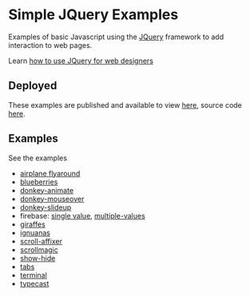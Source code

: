 # Simple JQuery Examples

Examples of basic Javascript using the [JQuery](https://jquery.com/) framework to add interaction to web pages.

Learn [how to use JQuery for web designers](https://knowledge.kitchen/content/courses/web-design/slides/jquery-intro)

## Deployed

These examples are published and available to view [here](https://nyu-web-design.github.io/jquery_examples/), source code [here](https://github.com/nyu-web-design/jquery_examples).

## Examples

See the examples

- [airplane flyaround](./airplane-flyaround)
- [blueberries](./blueberries)
- [donkey-animate](./donkey-animate)
- [donkey-mouseover](./donkey-mouseover)
- [donkey-slideup](./donkey-slideup)
- firebase: [single value](./firebase/single-value), [multiple-values](./firebase/firebase-multiple-values)
- [giraffes](./giraffes)
- [ignuanas](./iguanas)
- [scroll-affixer](./scroll-affixer)
- [scrollmagic](./scrollmagic)
- [show-hide](./show-hide)
- [tabs](./tabs)
- [terminal](./terminal)
- [typecast](./typecast)

